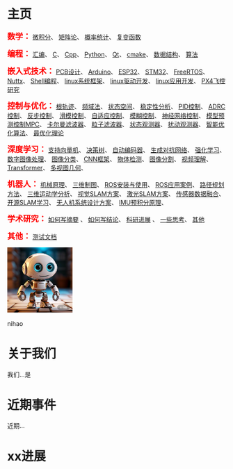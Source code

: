 # 主页


<b><font size=4 color=red face="黑体">数学：</font></b>
[微积分](01数学与编程/微积分.md)、
[矩阵论](01数学与编程/矩阵论.md)、
[概率统计](01数学与编程/概率统计.md)、
[复变函数](01数学与编程/复变函数.md)

<b><font size=4 color=red face="黑体">编程：</font></b>
[汇编](01数学与编程/汇编.md)、
[C](01数学与编程/C.md)、
[Cpp](01数学与编程/Cpp.md)、
[Python](01数学与编程/Python.md)、
[Qt](01数学与编程/Qt.md)、
[cmake](01数学与编程/cmake.md)、
[数据结构](01数学与编程/数据结构.md)、
[算法](01数学与编程/算法.md)

<b><font size=4 color=red face="编程">嵌入式技术：</font></b>
[PCB设计](02嵌入式技术/PCB设计.md)、
[Arduino](02嵌入式技术/Arduino.md)、
[ESP32](02嵌入式技术/ESP32.md)、
[STM32](02嵌入式技术/STM32.md)、
[FreeRTOS](02嵌入式技术/FreeRTOS.md)、
[Nuttx](02嵌入式技术/Nuttx.md)、
[Shell编程](02嵌入式技术/Shell编程.md)、
[linux系统框架](02嵌入式技术/linux系统框架.md)、
[linux驱动开发](02嵌入式技术/linux驱动开发.md)、
[linux应用开发](02嵌入式技术/linux应用开发.md)、
[PX4飞控研究](02嵌入式技术/PX4飞控研究.md)

<b><font size=4 color=red face="编程">控制与优化：</font></b>
[根轨迹](03控制与优化/根轨迹.md)、
[频域法](03控制与优化/频域法.md)、
[状态空间](03控制与优化/状态空间.md)、
[稳定性分析](03控制与优化/稳定性分析.md)、
[PID控制](03控制与优化/PID控制.md)、
[ADRC控制](03控制与优化/ADRC控制.md)、
[反步控制](03控制与优化/反步控制.md)、
[滑模控制](03控制与优化/滑模控制.md)、
[自适应控制](03控制与优化/自适应控制.md)、
[模糊控制](03控制与优化/模糊控制.md)、
[神经网络控制](03控制与优化/神经网络控制.md)、
[模型预测控制MPC](03控制与优化/模型预测控制MPC.md)、
[卡尔曼滤波器](03控制与优化/卡尔曼滤波器.md)、
[粒子滤波器](03控制与优化/粒子滤波器.md)、
[状态观测器](03控制与优化/状态观测器.md)、
[扰动观测器](03控制与优化/扰动观测器.md)、
[智能优化算法](03控制与优化/智能优化算法.md)、
[最优化理论](03控制与优化/最优化理论.md)

<b><font size=4 color=red face="编程">深度学习：</font></b>
[支持向量机](04深度学习/支持向量机.md)、
[决策树](04深度学习/决策树.md)、
[自动编码器](04深度学习/自动编码器.md)、
[生成对抗网络](04深度学习/生成对抗网络.md)、
[强化学习](04深度学习/强化学习.md)、
[数字图像处理](04深度学习/数字图像处理.md)、
[图像分类](04深度学习/图像分类.md)、
[CNN框架](04深度学习/CNN框架.md)、
[物体检测](04深度学习/物体检测.md)、
[图像分割](04深度学习/图像分割.md)、
[视频理解](04深度学习/视频理解.md)、
[Transformer](04深度学习/Transformer.md)、
[多视图几何](04深度学习/多视图几何.md)、



<b><font size=4 color=red face="编程">机器人：</font></b>
[机械原理](06机器人/机械原理.md)、
[三维制图](06机器人/三维制图.md)、
[ROS安装与使用](06机器人/ROS安装与使用.md)、
[ROS应用案例](06机器人/ROS应用案例.md)、
[路径规划方法](06机器人/路径规划方法.md)、
[三维运动学分析](06机器人/三维运动学分析.md)、
[视觉SLAM方案](06机器人/视觉SLAM.md)、
[激光SLAM方案](06机器人/激光SLAM.md)、
[传感器数据融合](06机器人/传感器数据融合.md)、
[开源SLAM学习](06机器人/开源SLAM学习.md)、
[无人机系统设计方案](06机器人/无人机系统设计方案.md)、
[IMU预积分原理](06机器人/IMU预积分.md)、

<b><font size=4 color=red face="编程">学术研究：</font></b>
[如何写摘要](07学术研究/如何写摘要.md) 、
[如何写结论](07学术研究/如何写结论.md)、
[科研进展](07学术研究/科研方向分析.md) 、
[一些思考](07学术研究/一些思考.md)、
[其他](07学术研究/其他.md)




<b><font size=4 color=red face="编程">其他：</font></b>
[测试文档](测试文档.md)



<img src="imgs/logoright.png" alt="EnjoyToShare" width="150" height="auto" />

nihao 











# 关于我们

我们...是



# 近期事件

近期...



# xx进展













